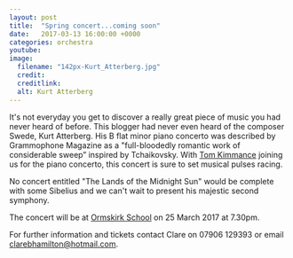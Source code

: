 ```yaml
---
layout: post
title:  "Spring concert...coming soon"
date:   2017-03-13 16:00:00 +0000
categories: orchestra
youtube: 
image: 
  filename: "142px-Kurt_Atterberg.jpg"
  credit:
  creditlink:
  alt: Kurt Atterberg
---
```


It's not everyday you get to discover a really great piece of music you had never heard of before. This blogger had never even heard of the composer 
Swede, Kurt Atterberg. His B flat minor piano concerto was described by Grammophone Magazine as a "full-bloodedly romantic work of considerable sweep” inspired by Tchaikovsky. 
With [Tom Kimmance](https://www.facebook.com/tomkimmance/) joining us for the piano concerto, this concert is sure to set musical pulses racing.

No concert entitled "The Lands of the Midnight Sun" would be complete with some Sibelius and we can't wait to present his majestic second symphony.

The concert will be at [Ormskirk School](http://ormskirkmusicsociety.org.uk/contact.html) on 25 March 2017 at 7.30pm.

For further information and tickets contact Clare on 07906 129393 or email [clarebhamilton@hotmail.com](clarebhamilton@hotmail.com).
